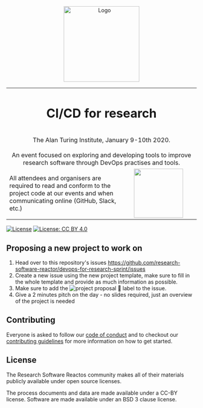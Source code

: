 <div align="center">
  <img alt="Logo" src="https://github.com/research-software-reactor/research-software-reactor.github.io/blob/master/images/logos/rounded.png?raw=true" width="200" alt="Reactor logo" />
</div>

<table width='100%' align="center">
    <tr>
        <td align='center' width='100%' colspan='2'>
            <h1> CI/CD for research </h1>
            <br />
            The Alan Turing Institute, January 9-10th 2020.
            <br />
            <br />
            An event focused on exploring and developing tools to improve research software through DevOps practises and tools.
        </td>
    </tr>
    <tr>
        <td width="60%">
            All attendees and organisers are required to read and conform to the project code at our events and when communicating online (GitHub, Slack, etc.)
        </td>
        <td align='center'>
            <a  target="_blank" href='https://research-software-reactor.github.io/coc'>
                <img src='https://img.shields.io/badge/📃-CODE%20OF%20CONDUCT-gray.svg?colorA=2D2A56&colorB=7158e2&style=flat' width='130' />
            </a>
        </td>
    </tr>        
</table>

 [![License](https://img.shields.io/badge/License-BSD%203--Clause-949AC2.svg?colorA=2D2A56&colorB=949AC2&style=flat)](https://opensource.org/licenses/BSD-3-Clause)
[![License: CC BY 4.0](https://img.shields.io/badge/License-CC%20BY%204.0-lightgrey.svg?colorA=2D2A56&colorB=54a0ff&style=flat)](https://creativecommons.org/licenses/by/4.0/)

## Proposing a new project to work on

1. Head over to this repository's issues <https://github.com/research-software-reactor/devops-for-research-sprint/issues>
2. Create a new issue using the new project template, make sure to fill in the whole template and provide as much information as possible.
3. Make sure to add the ![project proposal 📃](https://img.shields.io/badge/-project%20proposal%20📃-cba1d2.svg) label to the issue.
4. Give a 2 minutes pitch on the day - no slides required, just an overview of the project is needed

## Contributing

Everyone is asked to follow our [code of conduct](ttps://research-software-reactor.github.io/coc) and to checkout our [contributing guidelines](./CONTRIBUTING.md) for more information on how to get started.

## License 
The Research Software Reactos community makes all of their materials publicly available under open source licenses.

The process documents and data are made available under a CC-BY license.
Software are made available under an BSD 3 clause license.


